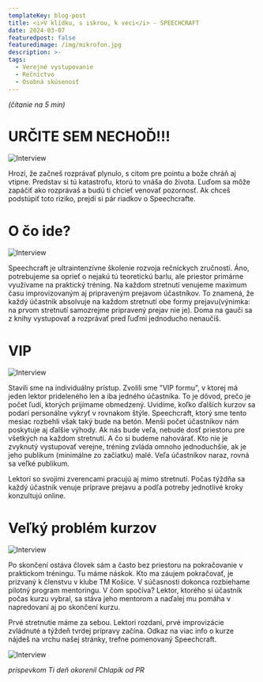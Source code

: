 ```yaml
---
templateKey: blog-post
title: <i>V klídku, s iskrou, k veci</i> - SPEECHCRAFT
date: 2024-03-07
featuredpost: false
featuredimage: /img/mikrofon.jpg
description: >-
tags:
  - Verejné vystupovanie
  - Rečníctvo
  - Osobná skúsenosť
---
```


*(čítanie na 5 min)*


# URČITE SEM NECHOĎ!!! 

![Interview](/img/stop.jpg)

Hrozí, že začneš rozprávať plynulo, s citom pre pointu a bože chráň aj vtipne. Predstav si tú katastrofu,
ktorú to vnáša do života. Ľuďom sa môže zapáčiť ako rozprávaš a budú ti chcieť venovať pozornosť. Ak chceš
podstúpiť toto riziko, prejdi si pár riadkov o Speechcrafte.

# O čo ide?

![Interview](/img/mystery-box-with-surprise.jpg)

Speechcraft je ultraintenzívne školenie rozvoja rečníckych zručností. Áno, potrebujeme sa oprieť o nejakú tú
teoretickú barlu, ale priestor primárne využívame na praktický tréning. Na každom stretnutí venujeme maximum
času improvizovaným aj pripraveným prejavom účastníkov. To znamená, že každý účastník absolvuje na každom
stretnutí obe formy prejavu(výnimka: na prvom stretnutí samozrejme pripravený prejav nie je).  Doma na gauči
sa z knihy vystupovať a rozprávať pred ľuďmi jednoducho nenaučíš.

# VIP

![Interview](/img/VIP.jpg)

Stavili sme na individuálny prístup. Zvolili sme "VIP formu", v ktorej má jeden lektor prideleného len a iba
jedného účastníka. To je dôvod, prečo je počet ľudí, ktorých prijímame obmedzený. Uvidíme, koľko ďalších kurzov
sa podarí personálne vykryť v rovnakom štýle. Speechcraft, ktorý sme tento mesiac rozbehli však taký bude na
betón. Menši počet účastníkov nám poskytuje aj ďalšie výhody. Ak nás bude veľa, nebude dosť priestoru pre všetkých
na každom stretnutí. A čo si budeme nahovárať. Kto nie je zvyknutý vystupovať verejne, tréning zvláda omnoho
jednoduchšie, ak je jeho publikum (minimálne zo začiatku) malé. Veľa účastníkov naraz, rovná sa veľké publikum.

Lektori so svojimi zverencami pracujú aj mimo stretnutí. Počas týždňa sa každý účastník venuje príprave prejavu
a podľa potreby jednotlivé kroky konzultujú online.

# Veľký problém kurzov

![Interview](/img/serious-problems.jpg)

Po skončení ostáva človek sám a často bez priestoru na pokračovanie v praktickom tréningu. Tu máme náskok. Kto ma
záujem pokračovať, je prizvaný k členstvu v klube TM Košice. V súčasnosti dokonca rozbiehame pilotný program
mentoringu. V čom spočíva? Lektor, ktorého si účastník počas kurzu vybral, sa stáva jeho mentorom a naďalej mu
pomáha v napredovaní aj po skončení kurzu.

Prvé stretnutie máme za sebou. Lektori rozdaní, prvé improvizácie zvládnuté a týždeň tvrdej prípravy začína.
Odkaz na viac info o kurze nájdeš na vrchu našej stránky, trefne pomenovaný Speechcraft. 

![Interview](/img/gentleman.jpg)

*príspevkom Ti deň okorenil Chlapík od PR*


